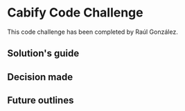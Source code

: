 # Cabify Code Challenge

This code challenge has been completed by Raúl González.

## Solution's guide

## Decision made

## Future outlines